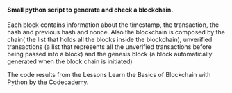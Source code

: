 
<h4> Small python script to generate and check a blockchain. </h4> 

Each block contains information about the timestamp, the transaction, the hash and previous hash and nonce. Also the blockchain is composed
by the chain( the list that holds all the blocks inside the blockchain), unverified transactions (a list that represents all the unverified transactions before being passed into a block) and the genesis block (a block automatically generated when the block chain is initiated)

The code results from the Lessons Learn the Basics of Blockchain with Python by the Codecademy.


